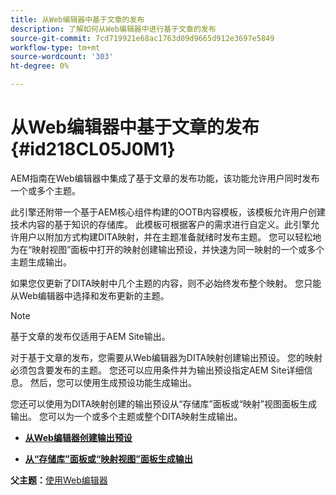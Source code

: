```yaml
---
title: 从Web编辑器中基于文章的发布
description: 了解如何从Web编辑器中进行基于文章的发布
source-git-commit: 7cd719921e68ac1763d09d9665d912e3697e5849
workflow-type: tm+mt
source-wordcount: '303'
ht-degree: 0%

---
```



# 从Web编辑器中基于文章的发布 {#id218CL05J0M1}

AEM指南在Web编辑器中集成了基于文章的发布功能，该功能允许用户同时发布一个或多个主题。

此引擎还附带一个基于AEM核心组件构建的OOTB内容模板，该模板允许用户创建技术内容的基于知识的存储库。 此模板可根据客户的需求进行自定义。此引擎允许用户以附加方式构建DITA映射，并在主题准备就绪时发布主题。 您可以轻松地为在“映射视图”面板中打开的映射创建输出预设，并快速为同一映射的一个或多个主题生成输出。

如果您仅更新了DITA映射中几个主题的内容，则不必始终发布整个映射。 您只能从Web编辑器中选择和发布更新的主题。

>[!NOTE]
>
> 基于文章的发布仅适用于AEM Site输出。

对于基于文章的发布，您需要从Web编辑器为DITA映射创建输出预设。 您的映射必须包含要发布的主题。 您还可以应用条件并为输出预设指定AEM Site详细信息。 然后，您可以使用生成预设功能生成输出。

您还可以使用为DITA映射创建的输出预设从“存储库”面板或“映射”视图面板生成输出。 您可以为一个或多个主题或整个DITA映射生成输出。

- **[从Web编辑器创建输出预设](web-editor-article-publishing-presets.md)**

- **[从“存储库”面板或“映射视图”面板生成输出](web-editor-article-publishing-output.md)**


**父主题：**[&#x200B;使用Web编辑器](web-editor.md)

